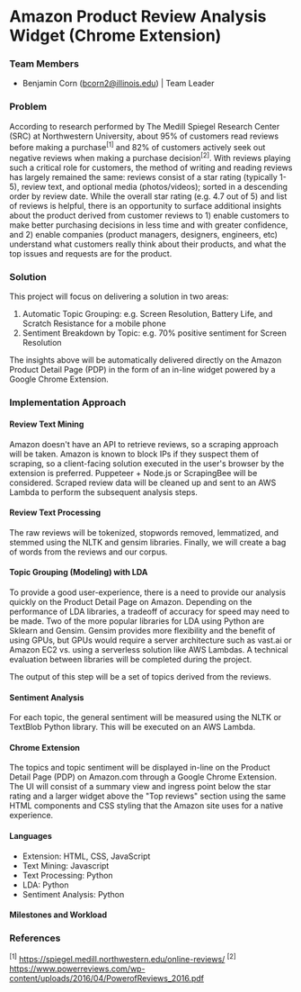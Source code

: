 # Amazon Product Review Analysis Widget (Chrome Extension)

### Team Members
- Benjamin Corn (bcorn2@illinois.edu) | Team Leader

### Problem

According to research performed by The Medill Spiegel Research Center (SRC) at Northwestern University, about 95% of customers read reviews before making a purchase<sup>[1]</sup> and 82% of customers actively seek out negative reviews when making a purchase decision<sup>[2]</sup>. With reviews playing such a critical role for customers, the method of writing and reading reviews has largely remained the same: reviews consist of a star rating (typically 1-5), review text, and optional media (photos/videos); sorted in a descending order by review date. While the overall star rating (e.g. 4.7 out of 5) and list of reviews is helpful, there is an opportunity to surface additional insights about the product derived from customer reviews to 1) enable customers to make better purchasing decisions in less time and with greater confidence, and 2) enable companies (product managers, designers, engineers, etc) understand what customers really think about their products, and what the top issues and requests are for the product.

### Solution

This project will focus on delivering a solution in two areas:
1. Automatic Topic Grouping: e.g. Screen Resolution, Battery Life, and Scratch Resistance for a mobile phone
2. Sentiment Breakdown by Topic: e.g. 70% positive sentiment for Screen Resolution

The insights above will be automatically delivered directly on the Amazon Product Detail Page (PDP) in the form of an in-line widget powered by a Google Chrome Extension.

### Implementation Approach

#### Review Text Mining
Amazon doesn't have an API to retrieve reviews, so a scraping approach will be taken. Amazon is known to block IPs if they suspect them of scraping, so a client-facing solution executed in the user's browser by the extension is preferred. Puppeteer + Node.js or ScrapingBee will be considered. Scraped review data will be cleaned up and sent to an AWS Lambda to perform the subsequent analysis steps.

#### Review Text Processing
The raw reviews will be tokenized, stopwords removed, lemmatized, and stemmed using the NLTK and gensim libraries. Finally, we will create a bag of words from the reviews and our corpus.

#### Topic Grouping (Modeling) with LDA
To provide a good user-experience, there is a need to provide our analysis quickly on the Product Detail Page on Amazon. Depending on the performance of LDA libraries, a tradeoff of accuracy for speed may need to be made. Two of the more popular libraries for LDA using Python are Sklearn and Gensim. Gensim provides more flexibility and the benefit of using GPUs, but GPUs would require a server architecture such as vast.ai or Amazon EC2 vs. using a serverless solution like AWS Lambdas. A technical evaluation between libraries will be completed during the project.

The output of this step will be a set of topics derived from the reviews. 

#### Sentiment Analysis
For each topic, the general sentiment will be measured using the NLTK or TextBlob Python library. This will be executed on an AWS Lambda.

#### Chrome Extension
The topics and topic sentiment will be displayed in-line on the Product Detail Page (PDP) on Amazon.com through a Google Chrome Extension. The UI will consist of a summary view and ingress point below the star rating and a larger widget above the "Top reviews" section using the same HTML components and CSS styling that the Amazon site uses for a native experience.

#### Languages
- Extension: HTML, CSS, JavaScript
- Text Mining: Javascript
- Text Processing: Python
- LDA: Python
- Sentiment Analysis: Python

#### Milestones and Workload

### References

<sup>[1]</sup> https://spiegel.medill.northwestern.edu/online-reviews/
<sup>[2]</sup> https://www.powerreviews.com/wp-content/uploads/2016/04/PowerofReviews_2016.pdf
